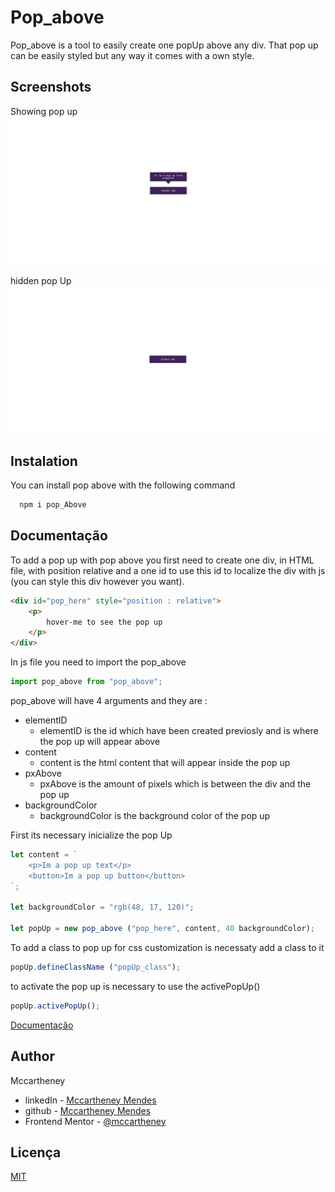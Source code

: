 # Pop_above

Pop_above is a tool to easily create one popUp above any div.
That pop up can be easily styled but any way it comes with a own style.


## Screenshots

Showing pop up
![actived Screenshot](./images/active.png)

hidden pop Up
![not active Screenshot](./images/not%20active.png)


## Instalation

You can install pop above with the following command

```bash
  npm i pop_Above
```
    
## Documentação

To add a pop up with pop above you first need to create one div, in HTML file, with position relative and a one id to use this id to localize the div with js (you can style this div however you want).

```html
<div id="pop_here" style="position : relative"> 
    <p> 
        hover-me to see the pop up
    </p>
</div>
```

In js file you need to import the pop_above 

```js
import pop_above from "pop_above";
```
pop_above will have 4 arguments and they are :
- elementID
    - elementID is the id which have been created previosly and is where the pop up will appear above
- content 
    - content is the html content that will appear inside the pop up
- pxAbove
    - pxAbove is the amount of pixels which is between the div and the pop up
- backgroundColor
    - backgroundColor is the background color of the pop up


First its necessary inicialize the pop Up
```js
let content = `
    <p>Im a pop up text</p>
    <button>Im a pop up button</button>
`;

let backgroundColor = "rgb(48, 17, 120)";

let popUp = new pop_above ("pop_here", content, 40 backgroundColor);
```

To add a class to pop up for css customization is necessaty add a class to it
```js
popUp.defineClassName ("popUp_class");
```

to activate the pop up is necessary to use the activePopUp()

```js
popUp.activePopUp();
```



[Documentação](https://link-da-documentação)


## Author

Mccartheney 

- linkedIn - [Mccartheney Mendes](https://www.linkedin.com/in/mccartheney-mendes-892709292/)
- github - [Mccartheney Mendes](https://github.com/mccartheney)
- Frontend Mentor - [@mccartheney](https://www.frontendmentor.io/profile/mccartheney)


## Licença

[MIT](https://choosealicense.com/licenses/mit/)